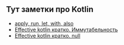 Тут заметки про Kotlin
-----------
- [apply, run, let, with, also](/kotlin/apply_run_let.md)
- [Effective kotlin кратко. Иммутабельность](/kotlin/effective_kotlin_1.md)
- [Effective kotlin кратко. null](/kotlin/effective_kotlin_2.md)
